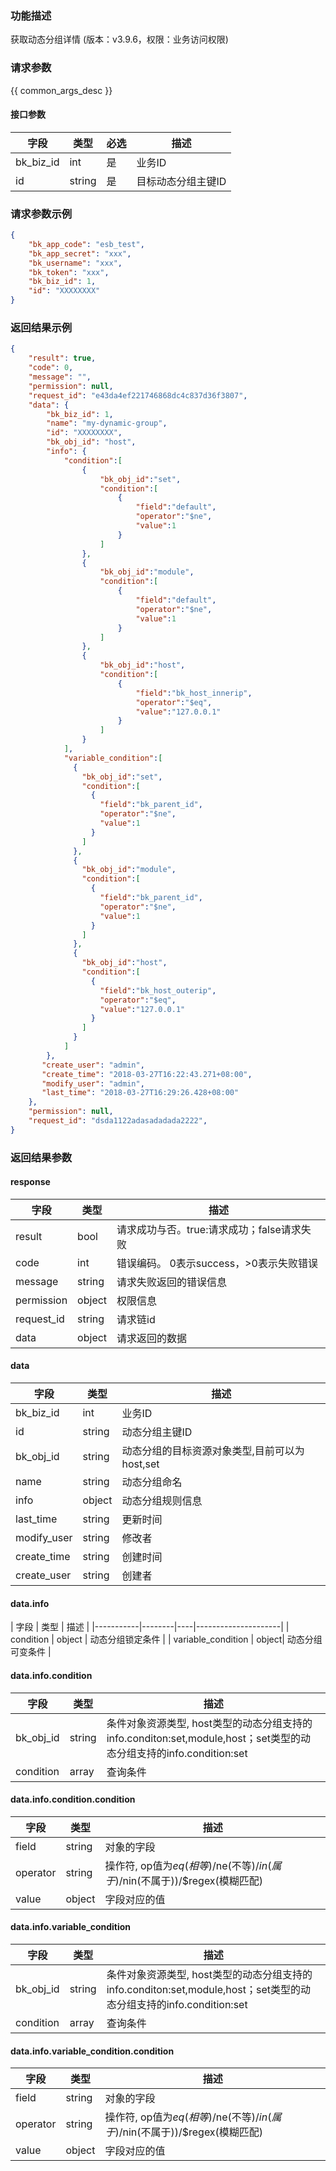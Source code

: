 ### 功能描述

获取动态分组详情 (版本：v3.9.6，权限：业务访问权限)

### 请求参数

{{ common_args_desc }}

#### 接口参数

| 字段        | 类型     | 必选 | 描述         |
|-----------|--------|----|------------|
| bk_biz_id | int    | 是  | 业务ID       |
| id        | string | 是  | 目标动态分组主键ID |

### 请求参数示例

```json
{
    "bk_app_code": "esb_test",
    "bk_app_secret": "xxx",
    "bk_username": "xxx",
    "bk_token": "xxx",
    "bk_biz_id": 1,
    "id": "XXXXXXXX"
}
```

### 返回结果示例

```json
{
    "result": true,
    "code": 0,
    "message": "",
    "permission": null,
    "request_id": "e43da4ef221746868dc4c837d36f3807",
    "data": {
    	"bk_biz_id": 1,
    	"name": "my-dynamic-group",
    	"id": "XXXXXXXX",
    	"bk_obj_id": "host",
    	"info": {
    		"condition":[
    			{
    				"bk_obj_id":"set",
    				"condition":[
    					{
    						"field":"default",
    						"operator":"$ne",
    						"value":1
    					}
    				]
    			},
    			{
    				"bk_obj_id":"module",
    				"condition":[
    					{
    						"field":"default",
    						"operator":"$ne",
    						"value":1
    					}
    				]
    			},
    			{
    				"bk_obj_id":"host",
    				"condition":[
    					{
    						"field":"bk_host_innerip",
    						"operator":"$eq",
    						"value":"127.0.0.1"
    					}
    				]
    			}
    		],
            "variable_condition":[
              {
                "bk_obj_id":"set",
                "condition":[
                  {
                    "field":"bk_parent_id",
                    "operator":"$ne",
                    "value":1
                  }
                ]
              },
              {
                "bk_obj_id":"module",
                "condition":[
                  {
                    "field":"bk_parent_id",
                    "operator":"$ne",
                    "value":1
                  }
                ]
              },
              {
                "bk_obj_id":"host",
                "condition":[
                  {
                    "field":"bk_host_outerip",
                    "operator":"$eq",
                    "value":"127.0.0.1"
                  }
                ]
              }
            ]
    	},
       "create_user": "admin",
       "create_time": "2018-03-27T16:22:43.271+08:00",
       "modify_user": "admin",
       "last_time": "2018-03-27T16:29:26.428+08:00"
    },
    "permission": null,
    "request_id": "dsda1122adasadadada2222",
}
```

### 返回结果参数

#### response

| 字段         | 类型     | 描述                         |
|------------|--------|----------------------------|
| result     | bool   | 请求成功与否。true:请求成功；false请求失败 |
| code       | int    | 错误编码。 0表示success，>0表示失败错误  |
| message    | string | 请求失败返回的错误信息                |
| permission | object | 权限信息                       |
| request_id | string | 请求链id                      |
| data       | object | 请求返回的数据                    |

#### data

| 字段          | 类型     | 描述                          |
|-------------|--------|-----------------------------|
| bk_biz_id   | int    | 业务ID                        |
| id          | string | 动态分组主键ID                    |
| bk_obj_id   | string | 动态分组的目标资源对象类型,目前可以为host,set |
| name        | string | 动态分组命名                      |
| info        | object | 动态分组规则信息                    |
| last_time   | string | 更新时间                        |
| modify_user | string | 修改者                         |
| create_time | string | 创建时间                        |
| create_user | string | 创建者                         |

#### data.info
| 字段        | 类型     | 描述                  |
|-----------|--------|----|---------------------|
| condition | object | 动态分组锁定条件 |
| variable_condition | object| 动态分组可变条件 |

#### data.info.condition

| 字段        | 类型     | 描述                                                                                    |
|-----------|--------|---------------------------------------------------------------------------------------|
| bk_obj_id | string | 条件对象资源类型, host类型的动态分组支持的info.conditon:set,module,host；set类型的动态分组支持的info.condition:set |
| condition | array  | 查询条件                                                                                  |

#### data.info.condition.condition

| 字段       | 类型     | 描述                                     |
|----------|--------|----------------------------------------|
| field    | string | 对象的字段                                  |
| operator | string | 操作符, op值为$eq(相等)/$ne(不等)/$in(属于)/$nin(不属于))/$regex(模糊匹配) |
| value    | object | 字段对应的值                                 |

#### data.info.variable_condition

| 字段        | 类型     | 描述                                                                                    |
|-----------|-------|---------------------------------------------------------------------------------------|
| bk_obj_id | string  | 条件对象资源类型, host类型的动态分组支持的info.conditon:set,module,host；set类型的动态分组支持的info.condition:set |
| condition | array   | 查询条件                                                                                  |

#### data.info.variable_condition.condition

| 字段       | 类型  | 描述                                     |
|----------|------|----------------------------------------|
| field    | string |对象的字段                                  |
| operator | string |  操作符, op值为$eq(相等)/$ne(不等)/$in(属于)/$nin(不属于))/$regex(模糊匹配) |
| value    | object | 字段对应的值                                 |
